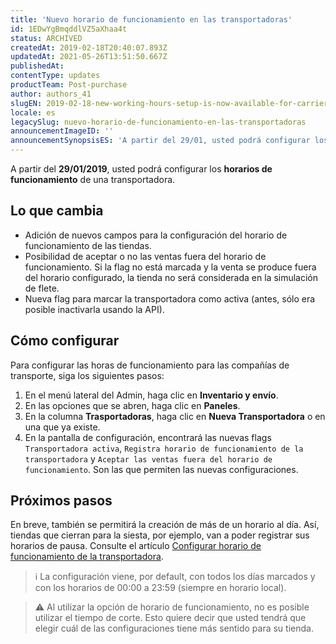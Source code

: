```yaml
---
title: 'Nuevo horario de funcionamiento en las transportadoras'
id: 1EDwYgBmqddlVZ5aXhaa4t
status: ARCHIVED
createdAt: 2019-02-18T20:40:07.893Z
updatedAt: 2021-05-26T13:51:50.667Z
publishedAt: 
contentType: updates
productTeam: Post-purchase
author: authors_41
slugEN: 2019-02-18-new-working-hours-setup-is-now-available-for-carriers
locale: es
legacySlug: nuevo-horario-de-funcionamiento-en-las-transportadoras
announcementImageID: ''
announcementSynopsisES: 'A partir del 29/01, usted podrá configurar los horarios de funcionamiento de una transportadora.'
---
```


A partir del __29/01/2019__, usted podrá configurar los __horarios de funcionamiento__ de una transportadora.

## Lo que cambia
- Adición de nuevos campos para la configuración del horario de funcionamiento de las tiendas.
- Posibilidad de aceptar o no las ventas fuera del horario de funcionamiento. Si la flag no está marcada y la venta se produce fuera del horario configurado, la tienda no será considerada en la simulación de flete.
- Nueva flag para marcar la transportadora como activa (antes, sólo era posible inactivarla usando la API).

## Cómo configurar
Para configurar las horas de funcionamiento para las compañías de transporte, siga los siguientes pasos:

1. En el menú lateral del Admin, haga clic en __Inventario y envío__.
2. En las opciones que se abren, haga clic en __Paneles__.
3. En la columna __Trasportadoras__, haga clic en __Nueva Transportadora__ o en una que ya existe.
4. En la pantalla de configuración, encontrará las nuevas flags `Transportadora activa`, `Registra horario de funcionamiento de la transportadora` y `Aceptar las ventas fuera del horario de funcionamiento`. Son las que permiten las nuevas configuraciones.

## Próximos pasos
En breve, también se permitirá la creación de más de un horario al día. Así, tiendas que cierran para la siesta, por ejemplo, van a poder registrar sus horarios de pausa. Consulte el artículo [Configurar horario de funcionamiento de la transportadora](https://help.vtex.com/es/tutorial/configurar-horario-de-funcionamento-para-transportadoras--2oGpbInIgdxSWUi3TZjdCS).

>ℹ️ La configuración viene, por default, con todos los días marcados y con los horarios de 00:00 a 23:59 (siempre en horario local).

>⚠️ Al utilizar la opción de horario de funcionamiento, no es posible utilizar el tiempo de corte. Esto quiere decir que usted tendrá que elegir cuál de las configuraciones tiene más sentido para su tienda.

